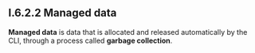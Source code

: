 ## I.6.2.2 Managed data

**Managed data** is data that is allocated and released automatically by the CLI, through a process called **garbage collection**.

